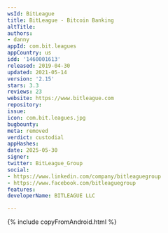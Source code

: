 ```yaml
---
wsId: BitLeague
title: BitLeague - Bitcoin Banking
altTitle: 
authors:
- danny
appId: com.bit.leagues
appCountry: us
idd: '1460001613'
released: 2019-04-30
updated: 2021-05-14
version: '2.15'
stars: 3.3
reviews: 23
website: https://www.bitleague.com
repository: 
issue: 
icon: com.bit.leagues.jpg
bugbounty: 
meta: removed
verdict: custodial
appHashes: 
date: 2025-05-30
signer: 
twitter: BitLeague_Group
social:
- https://www.linkedin.com/company/bitleaguegroup
- https://www.facebook.com/bitleaguegroup
features: 
developerName: BITLEAGUE LLC

---
```


{% include copyFromAndroid.html %}

